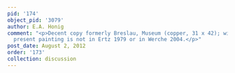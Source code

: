 ```yaml
---
pid: '174'
object_pid: '3079'
author: E.A. Honig
comment: "<p>Decent copy formerly Breslau, Museum (copper, 31 x 42); wiki page. The
  present painting is not in Ertz 1979 or in Werche 2004.</p>"
post_date: August 2, 2012
order: '173'
collection: discussion
---
```

